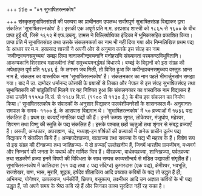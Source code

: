+++
title = "०१ सुभाषितरत्नकोष"

+++
संस्कृतसुभाषितसंग्रहों की परम्परा का प्राचीनतम उपलब्ध सर्वांगपूर्ण सुभाषितसंग्रह विद्याकर द्वारा संकलित 'सुभाषितरत्नकोष' है। इसकी एक अपूर्ण प्रति म.म. हरप्रसाद शास्त्री को १८६५ से १६०० के बीच प्राप्त हुई थी, जिसे १६१२ में एफ.डब्ल्यू. टामस ने बिल्लियोथिका इंडिका में भूमिकासहित प्रकाशित किया। प्राप्त प्रति में सुभाषितसंग्रह तथा उसके संकलनकर्ता का नाम भी नहीं दिया गया और निम्नलिखित प्रथम पद्य के आधार पर म.म. हरप्रसाद शास्त्री ने अपनी ओर से अनुमान करके इस संग्रह का नाम 'कवीन्द्रवचनसमुच्चय' समझ लिया
नानाकवीन्द्रवचनानि मनोहराणि संख्यावतां परमकण्ठविभूषितानि। आकम्पकानि शिरसश्च महाकवीनां
तेषां समुच्चयमनर्द्धमहं विधास्ये। बम्बई के विद्वानों को इस संग्रह की अपेक्षाकृत पूर्ण प्रति १६४६ ई. के लगभग जब मिली, तो विदित हुआ कि कवीन्द्रवचनसमुच्चय वस्तुतः भ्रान्त नाम है, संकलन का वास्तविक नाम 'सुभाषितरत्नकोष' है। संकलनकार का नाम पहले भीमार्जुनसोम समझा गया। बाद में डा. दामोदर धर्मानन्द कोसांबी के प्रयासों से तिब्बत और नेपाल से इस संग्रह
सुभाषितसंग्रह तथा सुभाषितकवि की पांडुलिपियाँ मिलने पर यह निश्चित हुआ कि संकलनकार का वास्तविक नाम विद्याकर है तथा उन्होंने ११५५७ वि.सं. से ११८७ वि.सं. (११०० से ११३० ई.) के बीच इस संकलन का निर्माण किया।' सुभाषितरलकोष के संपादकों के अनुसार विद्याकर पालवंशीयनरेशों के शासनकाल में- अनुमानतः रामपाल के समय- ११०० ई. के आसपास विद्यमान थे।
'सुभाषितरत्नकोष' में ५० व्रज्याओं में १७३६ पद्य संकलित हैं। प्रथम छ: बज्याएँ मांगलिक पद्यों की हैं। इनमें क्रमशः सुगत, लोकेश्वर, मंजुघोष, महेश्वर, शिवगण तथा विष्णु की स्तुति के पद्य संकलित हैं। इसके पश्चात् छहों ऋतुओं तथा शृंगार से संबद्ध व्रज्याएँ हैं। असती, अन्धकार, अपराह्मण, चंद्र, मध्याह्न-इन शीर्षकों की व्रज्याओं में अनेक प्राचीन दुर्लभ पद्य विद्याकर ने संकलित किये हैं। अन्यापदेशव्रज्या, वातव्रज्या तथा सबज्या के पद्य भी महत्त्व के हैं। विशेष रूप से इस संग्रह की दीनव्रज्या तथा जातिव्रज्या- ये दो व्रज्याएँ उल्लेखनीय हैं, जिनमें भारतीय ग्रामजीवन, मध्यवर्ग और निम्नवर्ग की जनता के यथार्थ
और मार्मिक चित्र हैं। वीरव्रज्या, वार्धक्यव्रज्या, शान्तिव्रज्या, पर्वतव्रज्या तथा सड़कीर्ण व्रज्या इनमें विषयों की विविधता के साथ सम्पन्न काव्यसौन्दर्य से मंडित पद्यावली संगृहीत हैं।
सुभाषितरत्नकोष में कालिदास (११ पद्य तथा ८ पद्य संदिग्ध) कुमारदास (एक पद्य), क्षेमीश्वर, भवभूति, राजशेखर, बाण, भास, मुरारि, शूद्रक, हर्षदेव शीलादित्य आदि प्रख्यात कवियों के पद्य तो उद्धृत हैं ही; अभिनन्द, योगेश्वर, उत्पलराज, धर्मकीर्ति, छित्तप, वसुकल्प, लक्ष्मीधर आदि उन अज्ञात कवियों के भी पद्य उद्धृत हैं, जो अपने समय के श्रेष्ठ कवि रहे हैं और जिनका काव्य सुरक्षित नहीं रह सका है।